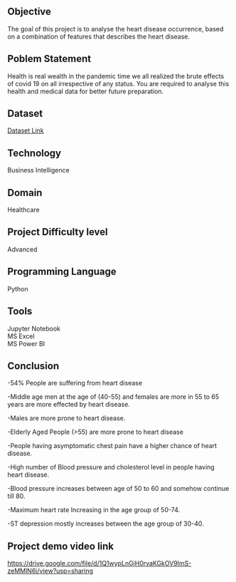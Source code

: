 ## Objective  
The goal of this project is to analyse the heart disease occurrence, based on a combination of features that describes the heart disease.

## Poblem Statement 

Health is real wealth in the pandemic time we all realized the brute effects of covid 19 on all irrespective of any status. You are required to analyse this health and medical data for better future preparation.

## Dataset 

[Dataset Link](https://drive.google.com/drive/folders/165Pjmfb9W9PGy0rZjHEA22LW0Lt3YQ8)

## Technology 

Business Intelligence

## Domain 

Healthcare

## Project Difficulty level 

Advanced

## Programming Language 

Python

## Tools 

Jupyter Notebook  
MS Excel  
MS Power BI

## Conclusion 

-54% People are suffering from heart disease
  
-Middle age men  at the age of (40-55) and females are more in 55 to 65 years are more effected by heart disease.
                   
-Males are more prone to heart disease.

-Elderly Aged People (>55) are more prone to heart disease

-People having asymptomatic chest pain  have a higher chance of heart disease.

-High number of Blood pressure and cholesterol level in people having heart disease.

-Blood pressure increases between age of 50 to 60 and somehow continue till 80.

-Maximum heart rate Increasing in the age group of 50-74.

-ST depression mostly increases between the age group of 30-40.

## Project demo video link
https://drive.google.com/file/d/1Q1wypLnGjH0rvaKGkOV9lmS-zeMMlN6i/view?usp=sharing
